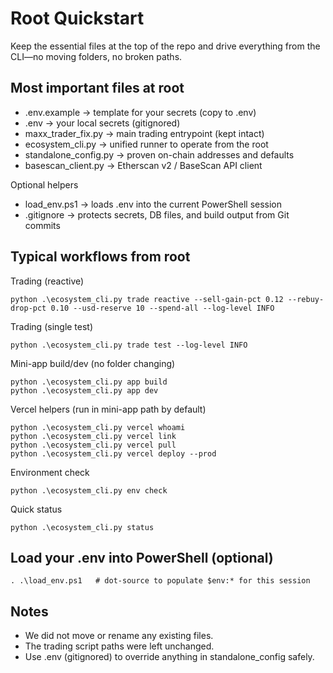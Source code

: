 # Root Quickstart

Keep the essential files at the top of the repo and drive everything from the CLI—no moving folders, no broken paths.

## Most important files at root

- .env.example → template for your secrets (copy to .env)
- .env → your local secrets (gitignored)
- maxx_trader_fix.py → main trading entrypoint (kept intact)
- ecosystem_cli.py → unified runner to operate from the root
- standalone_config.py → proven on-chain addresses and defaults
- basescan_client.py → Etherscan v2 / BaseScan API client

Optional helpers

- load_env.ps1 → loads .env into the current PowerShell session
- .gitignore → protects secrets, DB files, and build output from Git commits

## Typical workflows from root

Trading (reactive)

```pwsh
python .\ecosystem_cli.py trade reactive --sell-gain-pct 0.12 --rebuy-drop-pct 0.10 --usd-reserve 10 --spend-all --log-level INFO
```

Trading (single test)

```pwsh
python .\ecosystem_cli.py trade test --log-level INFO
```

Mini-app build/dev (no folder changing)

```pwsh
python .\ecosystem_cli.py app build
python .\ecosystem_cli.py app dev
```

Vercel helpers (run in mini-app path by default)

```pwsh
python .\ecosystem_cli.py vercel whoami
python .\ecosystem_cli.py vercel link
python .\ecosystem_cli.py vercel pull
python .\ecosystem_cli.py vercel deploy --prod
```

Environment check

```pwsh
python .\ecosystem_cli.py env check
```

Quick status

```pwsh
python .\ecosystem_cli.py status
```

## Load your .env into PowerShell (optional)

```pwsh
. .\load_env.ps1   # dot-source to populate $env:* for this session
```

## Notes

- We did not move or rename any existing files.
- The trading script paths were left unchanged.
- Use .env (gitignored) to override anything in standalone_config safely.

